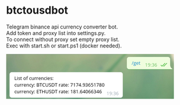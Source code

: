 # btctousdbot
Telegram binance api currency converter bot.  
Add token and proxy list into settings.py.  
To connect without proxy set empty proxy list.  
Exec with start.sh or start.ps1 (docker needed).  

![](image.png)
